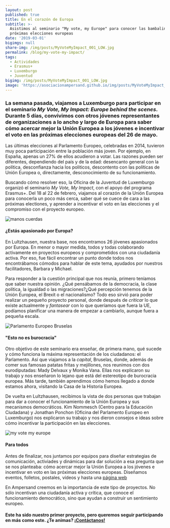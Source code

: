 ```yaml
---
layout: post
published: true
title: En el corazón de Europa
subtitle: >-
  Asistimos al seminario "My vote, my Europe" para conocer las bambalinas de las
  próximas elecciones europeas
date: '2019-03-01'
bigimgs: null
share-img: /img/posts/MyVoteMyImpact_001_LOW.jpg
permalink: /blog/my-vote-my-impact/
tags:
  - Actividades
  - Erasmus+
  - Luxemburgo
  - Juventud
bigimg: /img/posts/MyVoteMyImpact_001_LOW.jpg
image: 'https://asociacionampersand.github.io/img/posts/MyVoteMyImpact_001_LOW.jpg'
---
```

### La semana pasada, viajamos a Luxemburgo para participar en el seminario _My Vote, My Impact: Europe behind the scenes_. Durante 5 días, convivimos con otros jóvenes representantes de organizaciones a lo ancho y largo de Europa para saber cómo acercar mejor la Unión Europea a los jóvenes e incentivar el voto en las próximas elecciones europeas del 26 de mayo.

Las últimas elecciones al Parlamento Europeo, celebradas en 2014, tuvieron muy poca participación entre la población más joven. Por ejemplo, en España, apenas un 27% de ellos acudieron a votar. Las razones pueden ser diferentes, dependiendo del país y de la edad: desencanto general con la política, desconfianza hacia los politicos, descontento con las políticas de Unión Europea o, directamente, desconocimiento de su funcionamiento. 

Buscando cómo resolver eso, la Oficina de la Juventud de Luxemburgo organizó el seminario _My Vote, My Impact_, con el apoyo del programa Erasmus+. Del 18 al 22 de febrero, viajamos al corazón de la Unión Europea para conocerla un poco más cerca, saber qué se cuece de cara a las próximas electiones, y aprender a incentivar el voto en las elecciones y el compromiso con el proyecto europeo.

![manos cuerdas](https://asociacionampersand.github.io/img/posts/MyVoteMyImpact_011_LOW.jpg)

#### ¿Estás apasionado por Europa?

En Lultzhausen, nuestra base, nos encontramos 26 jóvenes apasionados por Europa. En menor o mayor medida, todos y todas colaborando activamente en proyectos europeos y comprometidos con una ciudadanía activa. Por eso, fue fácil encontrar un punto donde todos nos encontrábamos cómodos para hablar de este tema, ayudados por nuestros facilitadores, Barbara y Michael.

Para responder a la cuestión principal que nos reunía, primero teníamos que saber nuestra opinión. ¿Qué pensábamos de la democracia, la clase política, la igualdad o las migraciones?¿Qué percepción tenemos de la Unión Europea, el Brexit o el nacionalismo? Todo eso sirvió para poder realizar un pequeño proyecto personal, donde después de _criticar_ lo que existe actualmente y _fantasear_ con lo que queríamos que fuera la UE, podíamos planificar una manera de empezar a cambiarlo, aunque fuera a pequeña escala.

![Parlamento Europeo Bruselas](https://asociacionampersand.github.io/img/posts/MyVoteMyImpact_084_LOW.jpg)

#### "Esto no es burocracia"

Otro objetivo de este seminario era enseñar, de primera mano, qué sucede y cómo funciona la máxima representación de los ciudadanos: el Parlamento. Así que viajamos a la _capital_, Bruselas, donde, además de comer sus famosas patatas fritas y mejillones, nos reunimos con dos eurodiputadas: Mady Delvaux y Monika Vana. Ellas nos explicaron su trabajo y nos enseñaron lo lejano que está del estereotipo de burocracia europea. Más tarde, también aprendimos cómo hemos llegado a donde estamos ahora, visitando la Casa de la Historia Europea. 

De vuelta en Lultzhausen, recibimos la vista de dos personas que trabajan para dar a conocer el funcionamiento de la Unión Europea y sus mecanismos democráticos. Kim Nommesch (Centro para la Educación Ciudadana) y Jonathan Ponchon (Oficina del Parlamento Europeo en Luxemburgo) nos explicaron su trabajo y nos dieron consejos e ideas sobre cómo incentivar la participación en las elecciones.

![my vote my europe](https://asociacionampersand.github.io/img/posts/MyVoteMyImpact_036_LOW.jpg)

#### Para todos

Antes de finalizar, nos juntamos por equipos para diseñar estrategias de comunicación, activiades y dinámicas para dar solución a esa pregunta que se nos planteaba: cómo acercar mejor la Unión Europea a los jóvenes e incentivar en voto en las próximas elecciones europeas. Diseñamos eventos, folletos, postales, vídeos y hasta una [página web](https://myvotemyimpact.github.io)

En Ampersand creemos en la importancia de este tipo de proyectos. No sólo incentivan una ciudadanía activa y crítica, que conoce el funcionamiento democrático, sino que ayudan a construir un sentimiento europeo. 

#### Este ha sido nuestro primer proyecto, pero queremos seguir participando en más como este. ¿Te animas? [¡Contáctanos!](https://asociacionampersand.github.io/contacto)


